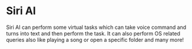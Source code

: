 # Siri AI
Siri AI can perform some virtual tasks which can take voice command and turns into text and then perform the task. It can also perform OS related queries also like playing a song or open a specific folder and many more!
